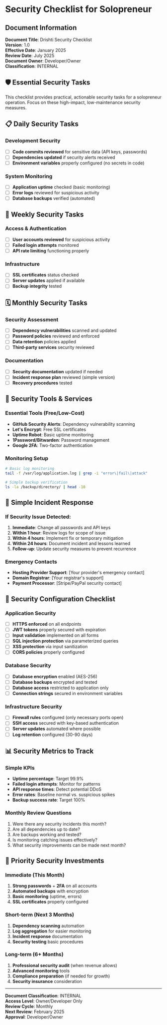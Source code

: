 # Security Checklist for Solopreneur

## Document Information

**Document Title**: Drishti Security Checklist  
**Version**: 1.0  
**Effective Date**: January 2025  
**Review Date**: July 2025  
**Document Owner**: Developer/Owner  
**Classification**: INTERNAL  

## 🛡️ Essential Security Tasks

This checklist provides practical, actionable security tasks for a solopreneur operation. Focus on these high-impact, low-maintenance security measures.

## 📋 Daily Security Tasks

### Development Security
- [ ] **Code commits reviewed** for sensitive data (API keys, passwords)
- [ ] **Dependencies updated** if security alerts received
- [ ] **Environment variables** properly configured (no secrets in code)

### System Monitoring
- [ ] **Application uptime** checked (basic monitoring)
- [ ] **Error logs** reviewed for suspicious activity
- [ ] **Database backups** verified (automated)

## 📅 Weekly Security Tasks

### Access & Authentication
- [ ] **User accounts reviewed** for suspicious activity
- [ ] **Failed login attempts** monitored
- [ ] **API rate limiting** functioning properly

### Infrastructure
- [ ] **SSL certificates** status checked
- [ ] **Server updates** applied if available
- [ ] **Backup integrity** tested

## 🗓️ Monthly Security Tasks

### Security Assessment
- [ ] **Dependency vulnerabilities** scanned and updated
- [ ] **Password policies** reviewed and enforced
- [ ] **Data retention** policies applied
- [ ] **Third-party services** security reviewed

### Documentation
- [ ] **Security documentation** updated if needed
- [ ] **Incident response plan** reviewed (simple version)
- [ ] **Recovery procedures** tested

## 🔧 Security Tools & Services

### Essential Tools (Free/Low-Cost)
- **GitHub Security Alerts**: Dependency vulnerability scanning
- **Let's Encrypt**: Free SSL certificates
- **Uptime Robot**: Basic uptime monitoring
- **1Password/Bitwarden**: Password management
- **Google 2FA**: Two-factor authentication

### Monitoring Setup
```bash
# Basic log monitoring
tail -f /var/log/application.log | grep -i "error\|fail\|attack"

# Simple backup verification
ls -la /backup/directory/ | head -10
```

## 🚨 Simple Incident Response

### If Security Issue Detected:
1. **Immediate**: Change all passwords and API keys
2. **Within 1 hour**: Review logs for scope of issue
3. **Within 4 hours**: Implement fix or temporary mitigation
4. **Within 24 hours**: Document incident and lessons learned
5. **Follow-up**: Update security measures to prevent recurrence

### Emergency Contacts
- **Hosting Provider Support**: [Your provider's emergency contact]
- **Domain Registrar**: [Your registrar's support]
- **Payment Processor**: [Stripe/PayPal security contact]

## 🔐 Security Configuration Checklist

### Application Security
- [ ] **HTTPS enforced** on all endpoints
- [ ] **JWT tokens** properly secured with expiration
- [ ] **Input validation** implemented on all forms
- [ ] **SQL injection protection** via parameterized queries
- [ ] **XSS protection** via input sanitization
- [ ] **CORS policies** properly configured

### Database Security
- [ ] **Database encryption** enabled (AES-256)
- [ ] **Database backups** encrypted and tested
- [ ] **Database access** restricted to application only
- [ ] **Connection strings** secured in environment variables

### Infrastructure Security
- [ ] **Firewall rules** configured (only necessary ports open)
- [ ] **SSH access** secured with key-based authentication
- [ ] **Server updates** automated where possible
- [ ] **Log retention** configured (30-90 days)

## 📊 Security Metrics to Track

### Simple KPIs
- **Uptime percentage**: Target 99.9%
- **Failed login attempts**: Monitor for patterns
- **API response times**: Detect potential DDoS
- **Error rates**: Baseline normal vs. suspicious spikes
- **Backup success rate**: Target 100%

### Monthly Review Questions
1. Were there any security incidents this month?
2. Are all dependencies up to date?
3. Are backups working and tested?
4. Is monitoring catching issues effectively?
5. What security improvements can be made next month?

## 🎯 Priority Security Investments

### Immediate (This Month)
1. **Strong passwords** + **2FA** on all accounts
2. **Automated backups** with encryption
3. **Basic monitoring** (uptime, errors)
4. **SSL certificates** properly configured

### Short-term (Next 3 Months)
1. **Dependency scanning** automation
2. **Log aggregation** for easier monitoring
3. **Incident response** documentation
4. **Security testing** basic procedures

### Long-term (6+ Months)
1. **Professional security audit** (when revenue allows)
2. **Advanced monitoring** tools
3. **Compliance preparation** (if needed for growth)
4. **Security insurance** consideration

---

**Document Classification**: INTERNAL  
**Access Level**: Owner/Developer Only  
**Review Cycle**: Monthly  
**Next Review**: February 2025  
**Approval**: Developer/Owner